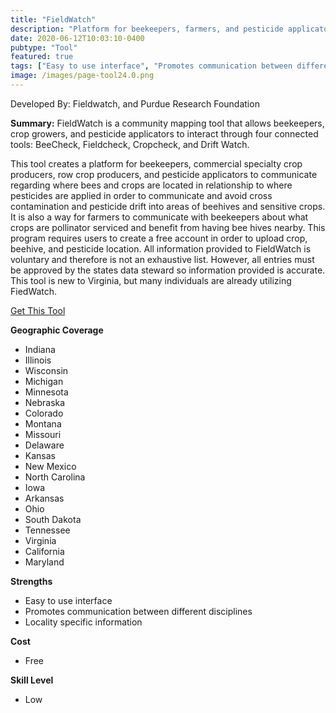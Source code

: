 ```yaml
---
title: "FieldWatch"
description: "Platform for beekeepers, farmers, and pesticide applicators to communicate and share information"
date: 2020-06-12T10:03:10-0400
pubtype: "Tool"
featured: true
tags: ["Easy to use interface", "Promotes communication between different disciplines", "Locality specific information"]
image: /images/page-tool24.0.png
---
```

Developed By: Fieldwatch, and Purdue Research Foundation

**Summary:** FieldWatch is a community mapping tool that allows beekeepers, crop growers, and pesticide applicators to interact through four connected tools: BeeCheck, Fieldcheck, Cropcheck, and Drift Watch.  

This tool creates a platform for beekeepers, commercial specialty crop producers, row crop producers, and pesticide applicators to communicate regarding where bees and crops are located in relationship to where pesticides are applied in order to communicate and avoid cross contamination and pesticide drift into areas of beehives and sensitive crops. It is also a way for farmers to communicate with beekeepers about what crops are pollinator serviced and benefit from having bee hives nearby. This program requires users to create a free account in order to upload crop, beehive, and pesticide location. All information provided to FieldWatch is voluntary and therefore is not an exhaustive list. However, all entries must be approved by the states data steward so information provided is accurate. This tool is new to Virginia, but many individuals are already utilizing FiedWatch.

<a href="https://fieldwatch.com/fieldwatch-state-registries/" target="_blank">Get This Tool</a>

__**Geographic Coverage**__
-  Indiana
-  Illinois
-  Wisconsin
-  Michigan
-  Minnesota
-  Nebraska
-  Colorado
-  Montana
-  Missouri
-  Delaware
-  Kansas
-  New Mexico
-  North Carolina
-  Iowa
-  Arkansas
-  Ohio
-  South Dakota
-  Tennessee
-  Virginia
-  California
-  Maryland

__**Strengths**__
-  Easy to use interface
-   Promotes communication between different disciplines
-   Locality specific information

__**Cost**__
- Free

__**Skill Level**__
- Low
